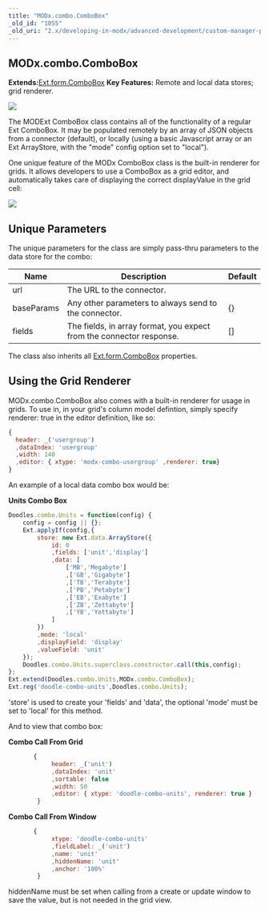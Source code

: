 ```yaml
---
title: "MODx.combo.ComboBox"
_old_id: "1055"
_old_uri: "2.x/developing-in-modx/advanced-development/custom-manager-pages/modext/modx.combo.combobox"
---
```


## MODx.combo.ComboBox

**Extends:**[Ext.form.ComboBox](http://extjs.cachefly.net/ext-3.3.0/docs/?class=Ext.form.ComboBox)
**Key Features:** Remote and local data stores; grid renderer.

![](/download/attachments/18678077/modext_combobox.png?version=1&modificationDate=1250517993000)

The MODExt ComboBox class contains all of the functionality of a regular Ext ComboBox. It may be populated remotely by an array of JSON objects from a connector (default), or locally (using a basic Javascript array or an Ext ArrayStore, with the "mode" config option set to "local").

One unique feature of the MODx ComboBox class is the built-in renderer for grids. It allows developers to use a ComboBox as a grid editor, and automatically takes care of displaying the correct displayValue in the grid cell:

![](/download/attachments/18678077/modext_combobox_grid.png?version=1&modificationDate=1250518045000)

## Unique Parameters

The unique parameters for the class are simply pass-thru parameters to the data store for the combo:

| Name       | Description                                                          | Default |
| ---------- | -------------------------------------------------------------------- | ------- |
| url        | The URL to the connector.                                            |         |
| baseParams | Any other parameters to always send to the connector.                | {}      |
| fields     | The fields, in array format, you expect from the connector response. | \[\]    |

The class also inherits all [Ext.form.ComboBox](http://extjs.cachefly.net/ext-3.3.0/docs/?class=Ext.form.ComboBox) properties.

## Using the Grid Renderer

MODx.combo.ComboBox also comes with a built-in renderer for usage in grids. To use in, in your grid's column model defintion, simply specify renderer: true in the editor definition, like so:

``` js 
{
  header: _('usergroup')
  ,dataIndex: 'usergroup'
  ,width: 140
  ,editor: { xtype: 'modx-combo-usergroup' ,renderer: true}
}
```

An example of a local data combo box would be:

**Units Combo Box**
``` js 
Doodles.combo.Units = function(config) {
    config = config || {};
    Ext.applyIf(config,{
        store: new Ext.data.ArrayStore({
            id: 0
            ,fields: ['unit','display']
            ,data: [
                ['MB','Megabyte']
                ,['GB','Gigabyte']
                ,['TB','Terabyte']
                ,['PB','Petabyte']
                ,['EB','Exabyte']
                ,['ZB','Zettabyte']
                ,['YB','Yottabyte']
            ]
        })
        ,mode: 'local'
        ,displayField: 'display'
        ,valueField: 'unit'
    });
    Doodles.combo.Units.superclass.constructor.call(this,config);
};
Ext.extend(Doodles.combo.Units,MODx.combo.ComboBox);
Ext.reg('doodle-combo-units',Doodles.combo.Units);
```

'store' is used to create your 'fields' and 'data', the optional 'mode' must be set to 'local' for this method.

And to view that combo box:

**Combo Call From Grid**
``` js 
       {
            header: _('unit')
            ,dataIndex: 'unit'
            ,sortable: false
            ,width: 50
            ,editor: { xtype: 'doodle-combo-units', renderer: true }
        }
```

**Combo Call From Window**
``` js 
       {
            xtype: 'doodle-combo-units'
            ,fieldLabel: _('unit')
            ,name: 'unit'
            ,hiddenName: 'unit'
            ,anchor: '100%'
        }
```

hiddenName must be set when calling from a create or update window to save the value, but is not needed in the grid view.